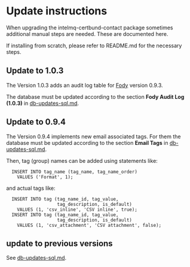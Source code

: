 # Update instructions

When upgrading the intelmq-certbund-contact package sometimes
additional manual steps are needed.  These are documented here.

If installing from scratch, please refer to README.md for the
necessary steps.

## Update to 1.0.3

The Version 1.0.3 adds an audit log table for [Fody](github.com/Intevation/intelmq-fody-backend) version 0.9.3.

The database must be updated according to the section **Fody Audit Log (1.0.3)** in
[db-updates-sql.md](sql/db-updates-sql.md).

## Update to 0.9.4

The Version 0.9.4 implements new email associated tags.  For them the
database must be updated according to the section **Email Tags** in
[db-updates-sql.md](sql/db-updates-sql.md).


Then, tag (group) names can be added using statements like:

```
  INSERT INTO tag_name (tag_name, tag_name_order)
    VALUES ('Format', 1);
```
and actual tags like:
```
  INSERT INTO tag (tag_name_id, tag_value,
                   tag_description, is_default)
    VALUES (1, 'csv_inline', 'CSV inline', true);
  INSERT INTO tag (tag_name_id, tag_value,
                   tag_description, is_default)
    VALUES (1, 'csv_attachment', 'CSV attachment', false);
```

## update to previous versions
See [db-updates-sql.md](sql/db-updates-sql.md).


